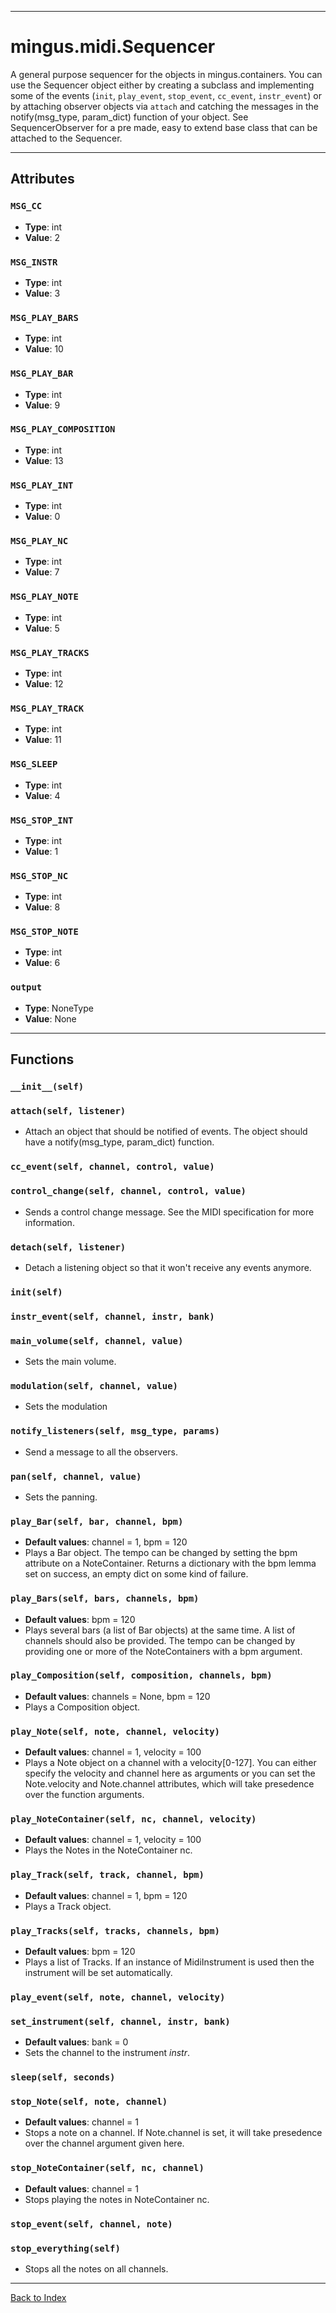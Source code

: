 
---


# mingus.midi.Sequencer #

A general purpose sequencer for the objects in mingus.containers. You can use the Sequencer object either by creating a subclass and implementing some of the events (`init`, `play_event`, `stop_event`, `cc_event`, `instr_event`) or by attaching observer objects via `attach` and catching the messages in the notify(msg\_type, param\_dict) function of your object. See SequencerObserver for a pre made, easy to extend base class that can be attached to the Sequencer.


---


## Attributes ##

### `MSG_CC` ###

  * **Type**: int
  * **Value**: 2

### `MSG_INSTR` ###

  * **Type**: int
  * **Value**: 3

### `MSG_PLAY_BARS` ###

  * **Type**: int
  * **Value**: 10

### `MSG_PLAY_BAR` ###

  * **Type**: int
  * **Value**: 9

### `MSG_PLAY_COMPOSITION` ###

  * **Type**: int
  * **Value**: 13

### `MSG_PLAY_INT` ###

  * **Type**: int
  * **Value**: 0

### `MSG_PLAY_NC` ###

  * **Type**: int
  * **Value**: 7

### `MSG_PLAY_NOTE` ###

  * **Type**: int
  * **Value**: 5

### `MSG_PLAY_TRACKS` ###

  * **Type**: int
  * **Value**: 12

### `MSG_PLAY_TRACK` ###

  * **Type**: int
  * **Value**: 11

### `MSG_SLEEP` ###

  * **Type**: int
  * **Value**: 4

### `MSG_STOP_INT` ###

  * **Type**: int
  * **Value**: 1

### `MSG_STOP_NC` ###

  * **Type**: int
  * **Value**: 8

### `MSG_STOP_NOTE` ###

  * **Type**: int
  * **Value**: 6

### `output` ###

  * **Type**: NoneType
  * **Value**: None


---


## Functions ##

### `__init__(self)` ###

### `attach(self, listener)` ###

  * Attach an object that should be notified of events. The object should have a notify(msg\_type, param\_dict) function.

### `cc_event(self, channel, control, value)` ###

### `control_change(self, channel, control, value)` ###

  * Sends a control change message. See the MIDI specification for more information.

### `detach(self, listener)` ###

  * Detach a listening object so that it won't receive any events anymore.

### `init(self)` ###

### `instr_event(self, channel, instr, bank)` ###

### `main_volume(self, channel, value)` ###

  * Sets the main volume.

### `modulation(self, channel, value)` ###

  * Sets the modulation

### `notify_listeners(self, msg_type, params)` ###

  * Send a message to all the observers.

### `pan(self, channel, value)` ###

  * Sets the panning.

### `play_Bar(self, bar, channel, bpm)` ###

  * **Default values**: channel = 1, bpm = 120
  * Plays a Bar object. The tempo can be changed by setting the bpm attribute on a NoteContainer. Returns a dictionary with the bpm lemma set on success, an empty dict on some kind of failure.

### `play_Bars(self, bars, channels, bpm)` ###

  * **Default values**: bpm = 120
  * Plays several bars (a list of Bar objects) at the same time. A list of channels should also be provided. The tempo can be changed by providing one or more of the NoteContainers with a bpm argument.

### `play_Composition(self, composition, channels, bpm)` ###

  * **Default values**: channels = None, bpm = 120
  * Plays a Composition object.

### `play_Note(self, note, channel, velocity)` ###

  * **Default values**: channel = 1, velocity = 100
  * Plays a Note object on a channel with a velocity[0-127]. You can either specify the velocity and channel here as arguments or you can set the Note.velocity and Note.channel attributes, which will take presedence over the function arguments.

### `play_NoteContainer(self, nc, channel, velocity)` ###

  * **Default values**: channel = 1, velocity = 100
  * Plays the Notes in the NoteContainer nc.

### `play_Track(self, track, channel, bpm)` ###

  * **Default values**: channel = 1, bpm = 120
  * Plays a Track object.

### `play_Tracks(self, tracks, channels, bpm)` ###

  * **Default values**: bpm = 120
  * Plays a list of Tracks. If an instance of MidiInstrument is used then the instrument will be set automatically.

### `play_event(self, note, channel, velocity)` ###

### `set_instrument(self, channel, instr, bank)` ###

  * **Default values**: bank = 0
  * Sets the channel to the instrument _instr_.

### `sleep(self, seconds)` ###

### `stop_Note(self, note, channel)` ###

  * **Default values**: channel = 1
  * Stops a note on a channel. If Note.channel is set, it will take presedence over the channel argument given here.

### `stop_NoteContainer(self, nc, channel)` ###

  * **Default values**: channel = 1
  * Stops playing the notes in NoteContainer nc.

### `stop_event(self, channel, note)` ###

### `stop_everything(self)` ###

  * Stops all the notes on all channels.


---


[Back to Index](mingusIndex.md)